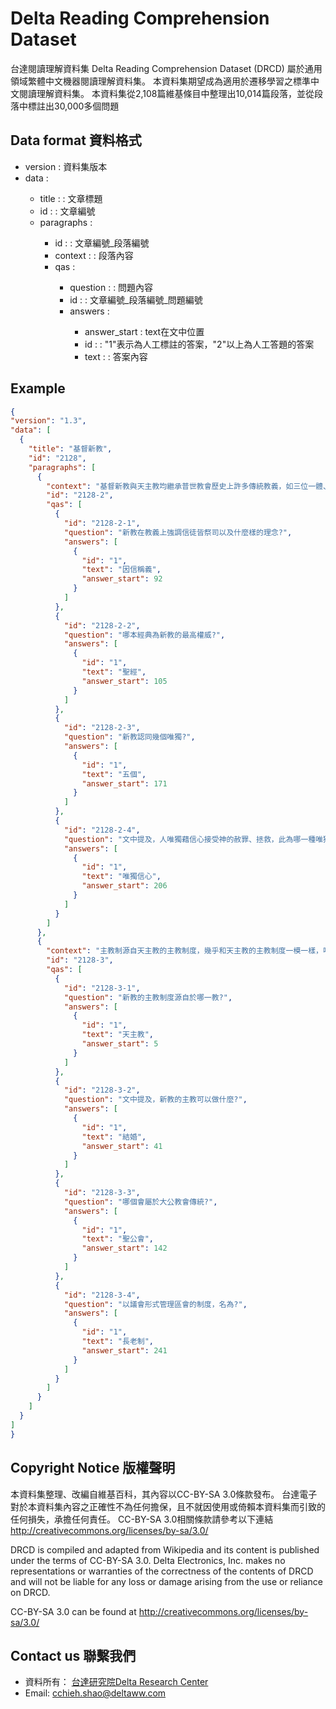# Delta Reading Comprehension Dataset 
台達閱讀理解資料集 Delta Reading Comprehension Dataset (DRCD) 屬於通用領域繁體中文機器閱讀理解資料集。
本資料集期望成為適用於遷移學習之標準中文閱讀理解資料集。
本資料集從2,108篇維基條目中整理出10,014篇段落，並從段落中標註出30,000多個問題


## Data format 資料格式

- version : <String> 資料集版本
- data : <Array>
  - title : <String> : 文章標題
  - id : <String> : 文章編號
  - paragraphs : <Array>
    - id : <String> : 文章編號_段落編號
    - context : <String> : 段落內容
    - qas : <Array>
      - question : <String> : 問題內容
      - id :<String> : 文章編號_段落編號_問題編號
      - answers : <Arrays>
        - answer_start : <int> text在文中位置
        - id : <String> : "1"表示為人工標註的答案，"2"以上為人工答題的答案
        - text : <string> : 答案內容
## Example
  
  ```json
{
  "version": "1.3",
  "data": [
    {
      "title": "基督新教",
      "id": "2128",
      "paragraphs": [
        {
          "context": "基督新教與天主教均繼承普世教會歷史上許多傳統教義，如三位一體、聖經作為上帝的啟示、原罪、認罪、最後審判等等，但有別於天主教和東正教，新教在行政上沒有單一組織架構或領導，而且在教義上強調因信稱義、信徒皆祭司， 以聖經作為最高權威，亦因此否定以教宗為首的聖統制、拒絕天主教教條中關於聖傳與聖經具同等地位的教導。新教各宗派間教義不盡相同，但一致認同五個唯獨：唯獨恩典：人的靈魂得拯救唯獨是神的恩典，是上帝送給人的禮物。唯獨信心：人唯獨藉信心接受神的赦罪、拯救。唯獨基督：作為人類的代罪羔羊，耶穌基督是人與上帝之間唯一的調解者。唯獨聖經：唯有聖經是信仰的終極權威。唯獨上帝的榮耀：唯獨上帝配得讚美、榮耀",
          "id": "2128-2",
          "qas": [
            {
              "id": "2128-2-1",
              "question": "新教在教義上強調信徒皆祭司以及什麼樣的理念?",
              "answers": [
                {
                  "id": "1",
                  "text": "因信稱義",
                  "answer_start": 92
                }
              ]
            },
            {
              "id": "2128-2-2",
              "question": "哪本經典為新教的最高權威?",
              "answers": [
                {
                  "id": "1",
                  "text": "聖經",
                  "answer_start": 105
                }
              ]
            },
            {
              "id": "2128-2-3",
              "question": "新教認同幾個唯獨?",
              "answers": [
                {
                  "id": "1",
                  "text": "五個",
                  "answer_start": 171
                }
              ]
            },
            {
              "id": "2128-2-4",
              "question": "文中提及，人唯獨藉信心接受神的赦罪、拯救，此為哪一種唯獨?",
              "answers": [
                {
                  "id": "1",
                  "text": "唯獨信心",
                  "answer_start": 206
                }
              ]
            }
          ]
        },
        {
          "context": "主教制源自天主教的主教制度，幾乎和天主教的主教制度一模一樣，唯一不同的是主教亦可以結婚。天主教的主教制是在使徒們去世後於第二、三世紀興起的主教制度，所以可以說主教制是整個基督宗教中歷史最悠久的神職人員制度。現在行主教制的新教教會已經很少，聖公會就是沿用主教制，從教會制度和禮儀上看來，聖公會基本上屬大公教會傳統。路德宗和衛理公會則由各區會自行選擇使用主教制還是長老制；在香港和澳門，路德會和衛理公會就選用了長老制。然而，在歐洲，例如瑞典、芬蘭、挪威、德國等地，他們則通常採用主教制。長老制，是一個以議會形式管理區會的制度。議會內的成員由各教會選出長老，代表該教會出席會議。顧名思義，長老會就是採用長老制的教會。採用長老制的教會有基督教改革宗長老會、台灣基督長老教會、韓國基督長老教會等。",
          "id": "2128-3",
          "qas": [
            {
              "id": "2128-3-1",
              "question": "新教的主教制度源自於哪一教?",
              "answers": [
                {
                  "id": "1",
                  "text": "天主教",
                  "answer_start": 5
                }
              ]
            },
            {
              "id": "2128-3-2",
              "question": "文中提及，新教的主教可以做什麼?",
              "answers": [
                {
                  "id": "1",
                  "text": "結婚",
                  "answer_start": 41
                }
              ]
            },
            {
              "id": "2128-3-3",
              "question": "哪個會屬於大公教會傳統?",
              "answers": [
                {
                  "id": "1",
                  "text": "聖公會",
                  "answer_start": 142
                }
              ]
            },
            {
              "id": "2128-3-4",
              "question": "以議會形式管理區會的制度，名為?",
              "answers": [
                {
                  "id": "1",
                  "text": "長老制",
                  "answer_start": 241
                }
              ]
            }
          ]
        }
      ]
    }
  ]
}
  
  ```
## Copyright Notice 版權聲明

本資料集整理、改編自維基百科，其內容以CC-BY-SA 3.0條款發布。
台達電子對於本資料集內容之正確性不為任何擔保，且不就因使用或倚賴本資料集而引致的任何損失，承擔任何責任。
CC-BY-SA 3.0相關條款請參考以下連結
http://creativecommons.org/licenses/by-sa/3.0/

DRCD is compiled and adapted from Wikipedia and its content is published under the terms of CC-BY-SA 3.0. Delta Electronics, Inc. makes no representations or warranties of the correctness of the contents of DRCD and will not be liable for any loss or damage arising from the use or reliance on DRCD. 

CC-BY-SA 3.0 can be found at http://creativecommons.org/licenses/by-sa/3.0/


## Contact us 聯繫我們 

- 資料所有： <a href="http://www.deltaww.com/about/drc_ch.aspx?secID=5&pid=4&tid=1&hl=zh-TW">台達研究院Delta Research Center</a>
- Email: <a href="mailto:cchieh.shao@deltaww.com">cchieh.shao@deltaww.com</a>

